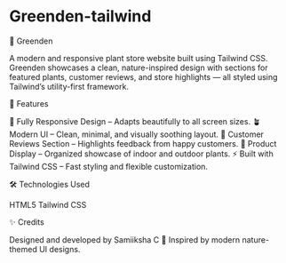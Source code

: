 # Greenden-tailwind
🌿 Greenden

A modern and responsive plant store website built using Tailwind CSS.
Greenden showcases a clean, nature-inspired design with sections for featured plants, customer reviews, and store highlights — all styled using Tailwind’s utility-first framework.


🚀 Features

🌱 Fully Responsive Design – Adapts beautifully to all screen sizes.
🪴 Modern UI – Clean, minimal, and visually soothing layout.
💬 Customer Reviews Section – Highlights feedback from happy customers.
🛒 Product Display – Organized showcase of indoor and outdoor plants.
⚡ Built with Tailwind CSS – Fast styling and flexible customization.


🛠️ Technologies Used

HTML5
Tailwind CSS


✨ Credits

Designed and developed by Samiiksha C 🌿
Inspired by modern nature-themed UI designs.
